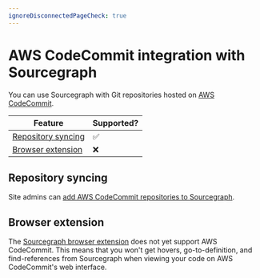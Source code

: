 ```yaml
---
ignoreDisconnectedPageCheck: true
---
```


# AWS CodeCommit integration with Sourcegraph

You can use Sourcegraph with Git repositories hosted on [AWS CodeCommit](https://aws.amazon.com/codecommit/).

Feature | Supported?
------- | ----------
[Repository syncing](../admin/external_service/aws_codecommit.md) | ✅
[Browser extension](browser_extension.md) | ❌

## Repository syncing

Site admins can [add AWS CodeCommit repositories to Sourcegraph](../admin/external_service/aws_codecommit.md).

## Browser extension

The [Sourcegraph browser extension](browser_extension.md) does not yet support AWS CodeCommit. This means that you won't get hovers, go-to-definition, and find-references from Sourcegraph when viewing your code on AWS CodeCommit's web interface.
